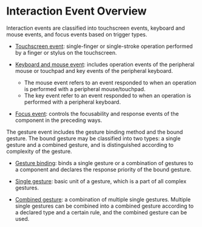 # Interaction Event Overview


Interaction events are classified into touchscreen events, keyboard and mouse events, and focus events based on trigger types.


- [Touchscreen event](arkts-common-events-touch-screen-event.md): single-finger or single-stroke operation performed by a finger or stylus on the touchscreen.

- [Keyboard and mouse event](arkts-common-events-device-input-event.md): includes operation events of the peripheral mouse or touchpad and key events of the peripheral keyboard.
  - The mouse event refers to an event responded to when an operation is performed with a peripheral mouse/touchpad.
  - The key event refer to an event responded to when an operation is performed with a peripheral keyboard.

- [Focus event](arkts-common-events-focus-event.md): controls the focusability and response events of the component in the preceding ways.


The gesture event includes the gesture binding method and the bound gesture. The bound gesture may be classified into two types: a single gesture and a combined gesture, and is distinguished according to complexity of the gesture.


- [Gesture binding](arkts-gesture-events-binding.md): binds a single gesture or a combination of gestures to a component and declares the response priority of the bound gesture.

- [Single gesture](arkts-gesture-events-single-gesture.md): basic unit of a gesture, which is a part of all complex gestures.

- [Combined gesture](arkts-gesture-events-combined-gestures.md): a combination of multiple single gestures. Multiple single gestures can be combined into a combined gesture according to a declared type and a certain rule, and the combined gesture can be used.
